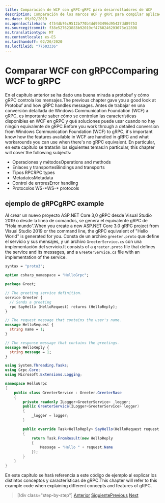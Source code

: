```yaml
---
title: Comparación de WCF con gRPC-gRPC para desarrolladores de WCF
description: Comparación de los marcos WCF y gRPC para compilar aplicaciones distribuidas.
ms.date: 09/02/2019
ms.openlocfilehash: 4f54db76c9512b770b4dd993496d95437dd89753
ms.sourcegitcommit: f38e527623883b92010cf4760246203073e12898
ms.translationtype: MT
ms.contentlocale: es-ES
ms.lasthandoff: 02/20/2020
ms.locfileid: "77503336"
---
```

# <a name="comparing-wcf-to-grpc"></a><span data-ttu-id="ce3f5-103">Comparar WCF con gRPC</span><span class="sxs-lookup"><span data-stu-id="ce3f5-103">Comparing WCF to gRPC</span></span>

<span data-ttu-id="ce3f5-104">En el capítulo anterior se ha dado una buena mirada a protobuf y cómo gRPC controla los mensajes.</span><span class="sxs-lookup"><span data-stu-id="ce3f5-104">The previous chapter gave you a good look at Protobuf and how gRPC handles messages.</span></span> <span data-ttu-id="ce3f5-105">Antes de trabajar en una conversión detallada de Windows Communication Foundation (WCF) a gRPC, es importante saber cómo se controlan las características disponibles en WCF en gRPC y qué soluciones puede usar cuando no hay ningún equivalente de gRPC.</span><span class="sxs-lookup"><span data-stu-id="ce3f5-105">Before you work through a detailed conversion from Windows Communication Foundation (WCF) to gRPC, it's important know how the features available in WCF are handled in gRPC and what workarounds you can use when there's no gRPC equivalent.</span></span> <span data-ttu-id="ce3f5-106">En particular, en este capítulo se tratarán los siguientes temas:</span><span class="sxs-lookup"><span data-stu-id="ce3f5-106">In particular, this chapter will cover the following subjects:</span></span>

- <span data-ttu-id="ce3f5-107">Operaciones y métodos</span><span class="sxs-lookup"><span data-stu-id="ce3f5-107">Operations and methods</span></span>
- <span data-ttu-id="ce3f5-108">Enlaces y transportes</span><span class="sxs-lookup"><span data-stu-id="ce3f5-108">Bindings and transports</span></span>
- <span data-ttu-id="ce3f5-109">Tipos RPC</span><span class="sxs-lookup"><span data-stu-id="ce3f5-109">RPC types</span></span>
- <span data-ttu-id="ce3f5-110">Metadatos</span><span class="sxs-lookup"><span data-stu-id="ce3f5-110">Metadata</span></span>
- <span data-ttu-id="ce3f5-111">Control de errores</span><span class="sxs-lookup"><span data-stu-id="ce3f5-111">Error handling</span></span>
- <span data-ttu-id="ce3f5-112">Protocolos WS-\*</span><span class="sxs-lookup"><span data-stu-id="ce3f5-112">WS-\* protocols</span></span>

## <a name="grpc-example"></a><span data-ttu-id="ce3f5-113">ejemplo de gRPC</span><span class="sxs-lookup"><span data-stu-id="ce3f5-113">gRPC example</span></span>

<span data-ttu-id="ce3f5-114">Al crear un nuevo proyecto ASP.NET Core 3,0 gRPC desde Visual Studio 2019 o desde la línea de comandos, se genera el equivalente gRPC de "Hola mundo".</span><span class="sxs-lookup"><span data-stu-id="ce3f5-114">When you create a new ASP.NET Core 3.0 gRPC project from Visual Studio 2019 or the command line, the gRPC equivalent of "Hello World" is generated for you.</span></span> <span data-ttu-id="ce3f5-115">Consta de un archivo `greeter.proto` que define el servicio y sus mensajes, y un archivo `GreeterService.cs` con una implementación del servicio.</span><span class="sxs-lookup"><span data-stu-id="ce3f5-115">It consists of a `greeter.proto` file that defines the service and its messages, and a `GreeterService.cs` file with an implementation of the service.</span></span>

```protobuf
syntax = "proto3";

option csharp_namespace = "HelloGrpc";

package Greet;

// The greeting service definition.
service Greeter {
  // Sends a greeting
  rpc SayHello (HelloRequest) returns (HelloReply);
}

// The request message that contains the user's name.
message HelloRequest {
  string name = 1;
}

// The response message that contains the greetings.
message HelloReply {
  string message = 1;
}
```

```csharp
using System.Threading.Tasks;
using Grpc.Core;
using Microsoft.Extensions.Logging;

namespace HelloGrpc
{
    public class GreeterService : Greeter.GreeterBase
    {
        private readonly ILogger<GreeterService> _logger;
        public GreeterService(ILogger<GreeterService> logger)
        {
            _logger = logger;
        }

        public override Task<HelloReply> SayHello(HelloRequest request, ServerCallContext context)
        {
            return Task.FromResult(new HelloReply
            {
                Message = "Hello " + request.Name
            });
        }
    }
}
```

<span data-ttu-id="ce3f5-116">En este capítulo se hará referencia a este código de ejemplo al explicar los distintos conceptos y características de gRPC.</span><span class="sxs-lookup"><span data-stu-id="ce3f5-116">This chapter will refer to this example code when explaining different concepts and features of gRPC.</span></span>

>[!div class="step-by-step"]
><span data-ttu-id="ce3f5-117">[Anterior](protobuf-maps.md)
>[Siguiente](wcf-endpoints-grpc-methods.md)</span><span class="sxs-lookup"><span data-stu-id="ce3f5-117">[Previous](protobuf-maps.md)
[Next](wcf-endpoints-grpc-methods.md)</span></span>
